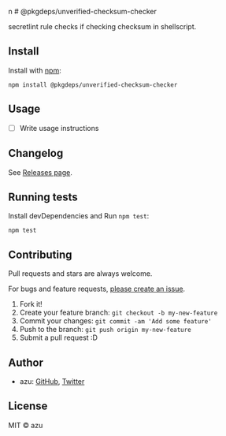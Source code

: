 n # @pkgdeps/unverified-checksum-checker

secretlint rule checks if checking checksum in shellscript.

## Install

Install with [npm](https://www.npmjs.com/):

    npm install @pkgdeps/unverified-checksum-checker

## Usage

- [ ] Write usage instructions

## Changelog

See [Releases page](https://github.com/pkgdeps/unverified-checksum-checker/releases).

## Running tests

Install devDependencies and Run `npm test`:

    npm test

## Contributing

Pull requests and stars are always welcome.

For bugs and feature requests, [please create an issue](https://github.com/pkgdeps/unverified-checksum-checker/issues).

1. Fork it!
2. Create your feature branch: `git checkout -b my-new-feature`
3. Commit your changes: `git commit -am 'Add some feature'`
4. Push to the branch: `git push origin my-new-feature`
5. Submit a pull request :D

## Author

- azu: [GitHub](https://github.com/azu), [Twitter](https://twitter.com/azu_re)

## License

MIT © azu
